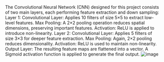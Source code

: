 The Convolutional Neural Network (CNN) designed for this project consists of two main layers, each performing feature extraction and down sampling:
Layer 1:
Convolutional Layer: Applies 10 filters of size 5×5 to extract low-level features.
Max Pooling: A 2×2 pooling operation reduces spatial dimensions, preserving important features.
Activation: ReLU is applied to introduce non-linearity.
Layer 2:
Convolutional Layer: Applies 5 filters of size 3×3 for deeper feature extraction.
Max Pooling: Again, 2×2 pooling reduces dimensionality.
Activation: ReLU is used to maintain non-linearity.
Output Layer:
The resulting feature maps are flattened into a vector.
A Sigmoid activation function is applied to generate the final output.
![image](https://github.com/user-attachments/assets/445fa9a8-1ce3-455a-a141-4175336c4071)
